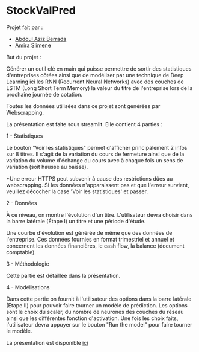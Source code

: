 # StockValPred

Projet fait par :
  - [Abdoul Aziz Berrada](https://github.com/aadmberrada)
  - [Amira Slimene](https://github.com/aslimene)

But du projet : 

Générer un outil clé en main qui puisse permettre de sortir des statistiques d'entreprises côtées ainsi que de modéliser par une technique de Deep Learning ici les RNN (Recurrent Neural Networks) avec des couches de LSTM (Long Short Term Memory) la valeur du titre de l'entreprise lors de la prochaine journée de cotation.

Toutes les données utilisées dans ce projet sont générées par Webscrapping.

La présentation est faite sous streamlit. Elle contient 4 parties :

  1 - Statistiques 

Le bouton "Voir les statistiques" permet d'afficher principalement 2 infos sur 8 titres. Il s'agit de la variation du cours de fermeture ainsi que de la variation du volume d'échange du cours avec à chaque fois un sens de variation (soit hausse au baisse).

*Une erreur HTTPS peut subvenir à cause des restrictions dûes au webscrapping. Si les données n'apparaissent pas et que l'erreur survient, veuillez décocher la case 'Voir les statistiques' et passer.

  2 - Données

À ce niveau, on montre l'évolution d'un titre. L'utilisateur devra choisir dans la barre latérale (Étape I) un titre et une période d'étude.

Une courbe d'évolution est générée de même que des données de l'entreprise. Ces données fournies en format trimestriel et annuel et concernent les données financières, le cash flow, la balance (document comptable).

  3 - Méthodologie

Cette partie est détaillée dans la présentation.

  4 - Modélisations

Dans cette partie on fournit à l'utilisateur des options dans la barre latérale (Étape II) pour pouvoir faire tourner un modèle de prédiction. 
Les options sont le choix du scaler, du nombre de neurones des couches du réseau ainsi que les différentes fonction d'activation. Une fois les choix faits, l'utilisateur devra appuyer sur le bouton "Run the model" pour faire tourner le modèle. 


La présentation est disponible [ici](https://share.streamlit.io/aadmberrada/rnnstockvalpredict/RNNStockValPred.py)